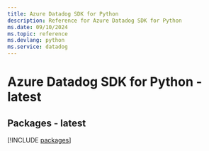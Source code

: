 ```yaml
---
title: Azure Datadog SDK for Python
description: Reference for Azure Datadog SDK for Python
ms.date: 09/10/2024
ms.topic: reference
ms.devlang: python
ms.service: datadog
---
```

# Azure Datadog SDK for Python - latest
## Packages - latest
[!INCLUDE [packages](datadog-index.md)]
